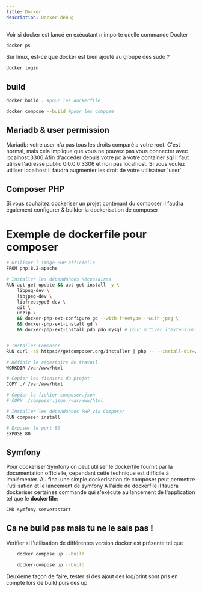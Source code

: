 ```yaml
---
title: Docker
description: Docker debug 
---
```


Voir si docker est lancé en exécutant n'importe quelle commande Docker
```bash
docker ps
```

Sur linux, est-ce que docker est bien ajouté au groupe des sudo ?
```bash
docker login
``` 

## build 
```bash 
docker build . #pour les dockerfile

docker compose --build #pour les compose 
```

## Mariadb & user permission

Mariadb: votre user n'a pas tous les droits comparé a votre root. C'est normal, mais cela implique que vous ne pouvez pas vous connecter avec localhost:3306
Afin d'accéder depuis votre pc à votre container sql il faut utilise l'adresse public 0.0.0.0:3306 et non pas localhost. Si vous voulez utiliser localhost il faudra augmenter les droit de votre utilisateur 'user'

## Composer PHP 
Si vous souhaitez dockeriser un projet contenant du composer il faudra également configurer & builder la dockerisation de composer 

# Exemple de dockerfile pour composer 
```bash
# Utiliser l'image PHP officielle
FROM php:8.2-apache

# Installer les dépendances nécessaires
RUN apt-get update && apt-get install -y \
    libpng-dev \
    libjpeg-dev \
    libfreetype6-dev \
    git \
    unzip \
    && docker-php-ext-configure gd --with-freetype --with-jpeg \
    && docker-php-ext-install gd \
    && docker-php-ext-install pdo pdo_mysql # pour activer l'extension


# Installer Composer
RUN curl -sS https://getcomposer.org/installer | php -- --install-dir=/usr/local/bin --filename=composer

# Définir le répertoire de travail
WORKDIR /var/www/html

# Copier les fichiers du projet
COPY ./ /var/www/html

# Copier le fichier composer.json
# COPY ./composer.json /var/www/html

# Installer les dépendances PHP via Composer
RUN composer install

# Exposer le port 80
EXPOSE 80
```

## Symfony
Pour dockeriser Symfony on peut utiliser le dockerfile fournit par la documentation officielle, cependant cette technique est difficile à implémenter. 
Au final une simple dockerisation de composer peut permettre l'utilisation et le lancement de symfony
A l'aide de dockerfile il faudra dockeriser certaines commande qui s'éxécute au lancement de l'application tel que le 
**dockerfile**:
```bash
CMD symfony server:start
``` 
## Ca ne build pas mais tu ne le sais pas !
Verifier si l'utilisation de différentes version docker est présente tel que 
```bash
    docker compose up --build
```
```bash
    docker-compose up --build
```

Deuxieme façon de faire, tester si des ajout des log/print sont pris en compte lors de build puis des up
